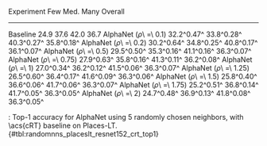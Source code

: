 Experiment                      Few        Med.        Many     Overall
-----------------------  ----------  ----------  ----------  ----------
Baseline                       24.9        37.6        42.0        36.7
AlphaNet (_ρ_\ =\ 0.1)   32.2^0.47^  33.8^0.28^  40.3^0.27^  35.8^0.18^
AlphaNet (_ρ_\ =\ 0.2)   30.2^0.64^  34.8^0.25^  40.8^0.17^  36.1^0.07^
AlphaNet (_ρ_\ =\ 0.5)   29.5^0.50^  35.3^0.16^  41.1^0.16^  36.3^0.07^
AlphaNet (_ρ_\ =\ 0.75)  27.9^0.63^  35.8^0.16^  41.3^0.11^  36.2^0.08^
AlphaNet (_ρ_\ =\ 1)     27.0^0.34^  36.2^0.12^  41.5^0.06^  36.3^0.07^
AlphaNet (_ρ_\ =\ 1.25)  26.5^0.60^  36.4^0.17^  41.6^0.09^  36.3^0.06^
AlphaNet (_ρ_\ =\ 1.5)   25.8^0.40^  36.6^0.06^  41.7^0.06^  36.3^0.07^
AlphaNet (_ρ_\ =\ 1.75)  25.2^0.51^  36.8^0.14^  41.7^0.05^  36.3^0.05^
AlphaNet (_ρ_\ =\ 2)     24.7^0.48^  36.9^0.13^  41.8^0.08^  36.3^0.05^

: Top-1 accuracy for AlphaNet using 5 randomly chosen neighbors, with \acs{cRT} baseline on Places-LT. {#tbl:randomnns_placeslt_resnet152_crt_top1}
